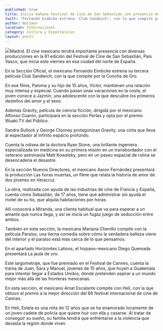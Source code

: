 ```yaml
---
published: true
title: Inicia mañana Festival de Cine de San Sebastián con presencia mexicana
twitt: "Fernando Eimbcke estrena 'Club Sandwich', con la que compite por la Concha de Oro, mientras que Alfonso Cuarón, con 'Gravity', optará por el premio Wuaki."
author: Notimex
location: Internacional
category: Cultura y Espectáculos
layout: posts
---
```


![](http://i.imgur.com/fcBu4stm.jpg)Madrid. El cine mexicano tendrá importante presencia con diversas producciones en la 61 edición del Festival de Cine de San Sebastián, País Vasco, que inicia este viernes en esa ciudad del norte de España.

En la Sección Oficial, el mexicano Fernando Eimbcke estrena su tercera película Club Sandwich, con la que compite por la Concha de Oro.

En ese filme, Paloma y su hijo de 15 años, Víctor, mantienen una relación muy intensa y especial. Cuando pasan unas vacaciones en la costa, el joven conoce a Jazmín, una adolescente con la que descubre los primeros destellos del amor y el sexo.

Además Gravity, película de ciencia ficción, dirigida por el mexicano Alfonso Cuarón, participará en la sección Perlas y opta por el premio Wuaki.TV del Público.

Sandra Bullock y George Clooney protagonizan Gravity, una cinta que lleva al espectador al infinito espacio profundo.

Cuenta la odisea de la doctora Ryan Stone, una brillante ingeniera especializada en medicina en su primera misión en un transbordador con el veterano astronauta Matt Kowalsky, pero en un paseo espacial de rutina se desencadena el desastre.

En la sección Nuevos Directores, el mexicano Aaron Fernández presentará la producción Las horas muertas, un filme que relata la historia de amor de dos jóvenes en Veracruz.

La obra, realizada con ayuda de las industrias de cine de Francia y España, cuenta cómo Sebastián, de 17 años, tiene que administrar sin ayuda el motel de su tío, que alquila habitaciones por horas.

Allí conocerá a Miranda, una clienta habitual que va para esperar a un amante que nunca llega, y así se inicia un fugaz juego de seducción entre ambos.

También en esta sección, la mexicana Mariana Chenillo compite con la película Paraíso, una tierna comedia sobre cómo la verdadera belleza viene del interior y el paraíso está más cerca de lo que pensamos.

En el apartado Horizontes Latinos, el hispano-mexicano Diego Quemada presentará La jaula de oro.

Este largometraje, que fue premiado en el Festival de Cannes, cuenta la trama de Juan, Sara y Manuel, jóvenes de 15 años, que huyen a Guatemala para intentar llegar a Estados Unidos, donde pretenden aspirar a un mundo mejor más allá de las fronteras mexicanas.

En esta sección, el mexicano Amat Escalante compite con Heli, con la que obtuvo el premio a la mejor dirección del 66 festival internacional de cine de Cannes.

En Heli, Estela es una niña de 12 años que se ha enamorado locamente de un joven cadete de policía que quiere huir con ella y casarse. Al tratar de conseguir su sueño, su familia tendrá que enfrentarse a la violencia que devasta la región donde viven.
